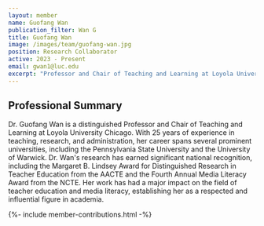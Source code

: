 ```yaml
---
layout: member
name: Guofang Wan
publication_filter: Wan G
title: Guofang Wan
image: /images/team/guofang-wan.jpg
position: Research Collaborator
active: 2023 - Present
email: gwan1@luc.edu
excerpt: "Professor and Chair of Teaching and Learning at Loyola University Chicago, with nationally-recognized, award-winning research in the field of teacher education."
---
```


## Professional Summary

<div class="card bg-light mb-3">
<div class="card-body">
<p class="card-text">
Dr. Guofang Wan is a distinguished Professor and Chair of Teaching and Learning at Loyola University Chicago. With 25 years of experience in teaching, research, and administration, her career spans several prominent universities, including the Pennsylvania State University and the University of Warwick. Dr. Wan's research has earned significant national recognition, including the Margaret B. Lindsey Award for Distinguished Research in Teacher Education from the AACTE and the Fourth Annual Media Literacy Award from the NCTE. Her work has had a major impact on the field of teacher education and media literacy, establishing her as a respected and influential figure in academia.
</p>
</div>
</div>

{%- include member-contributions.html -%}